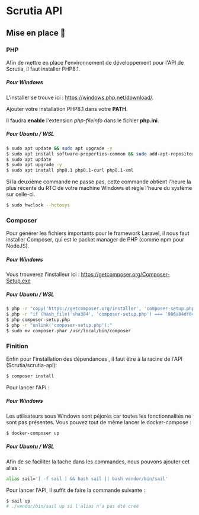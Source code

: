 # Scrutia API

## Mise en place :wrench:

### PHP

Afin de mettre en place l'environnement de développement pour l'API de Scrutia, il faut installer PHP8.1.

##### Pour Windows

L'installer se trouve ici : https://windows.php.net/download/.

Ajouter votre installation PHP8.1 dans votre **PATH**.

Il faudra **enable** l'extension *php-fileinfo* dans le fichier **php.ini**.

##### Pour Ubuntu / WSL

```bash
$ sudo apt update && sudo apt upgrade -y
$ sudo apt install software-properties-common && sudo add-apt-repository ppa:ondrej/php -y
$ sudo apt update
$ sudo apt upgrade -y
$ sudo apt install php8.1 php8.1-curl php8.1-xml 
```

Si la deuxième commande ne passe pas, cette commande obtient l'heure la plus récente du RTC de votre machine Windows et règle l'heure du système sur celle-ci.

```bash
$ sudo hwclock --hctosys 
```

### Composer

Pour générer les fichiers importants pour le framework Laravel, il nous faut installer Composer, qui est le packet manager de PHP (comme npm pour NodeJS).

##### Pour Windows

Vous trouverez l'installeur ici : https://getcomposer.org/Composer-Setup.exe

##### Pour Ubuntu / WSL

```bash
$ php -r "copy('https://getcomposer.org/installer', 'composer-setup.php');"
$ php -r "if (hash_file('sha384', 'composer-setup.php') === '906a84df04cea2aa72f40b5f787e49f22d4c2f19492ac310e8cba5b96ac8b64115ac402c8cd292b8a03482574915d1a8') { echo 'Installer verified'; } else { echo 'Installer corrupt'; unlink('composer-setup.php'); } echo PHP_EOL;"
$ php composer-setup.php
$ php -r "unlink('composer-setup.php');"
$ sudo mv composer.phar /usr/local/bin/composer
```

### Finition

Enfin pour l'installation des dépendances , il faut être à la racine de l'API (Scrutia/scrutia-api):

```bash
$ composer install
```

Pour lancer l'API :

##### Pour Windows

Les utilisateurs sous Windows sont péjorés car toutes les fonctionnalités ne sont pas présentes. Vous pouvez tout de même lancer le docker-compose :

```bash
$ docker-composer up
```

##### Pour Ubuntu / WSL

Afin de se faciliter la tache dans les commandes, nous pouvons ajouter cet alias : 

```bash
alias sail='[ -f sail ] && bash sail || bash vendor/bin/sail'
```

Pour lancer l'API, il suffit de faire la commande suivante : 

```bash
$ sail up
# ./vendor/bin/sail up si l'alias n'a pas été créé
```


